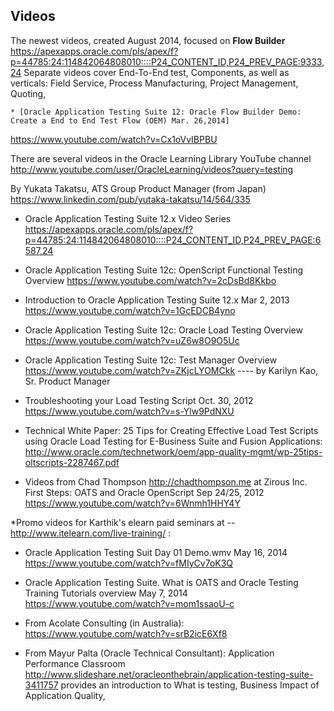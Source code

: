 ## Videos

The newest videos, created August 2014, focused on **Flow Builder**
https://apexapps.oracle.com/pls/apex/f?p=44785:24:114842064808010::::P24_CONTENT_ID,P24_PREV_PAGE:9333,24
Separate videos cover End-To-End test, Components, 
as well as verticals: Field Service, Process Manufacturing, Project Management, Quoting, 

	* [Oracle Application Testing Suite 12: Oracle Flow Builder Demo: Create a End to End Test Flow (OEM) Mar. 26,2014]
https://www.youtube.com/watch?v=Cx1oVvIBPBU
	
There are several videos in the Oracle Learning Library YouTube channel
http://www.youtube.com/user/OracleLearning/videos?query=testing

By Yukata Takatsu, ATS Group Product Manager (from Japan)
https://www.linkedin.com/pub/yutaka-takatsu/14/564/335

* Oracle Application Testing Suite 12.x Video Series
https://apexapps.oracle.com/pls/apex/f?p=44785:24:114842064808010::::P24_CONTENT_ID,P24_PREV_PAGE:6587,24

* Oracle Application Testing Suite 12c: OpenScript Functional Testing Overview https://www.youtube.com/watch?v=2cDsBd8Kkbo

* Introduction to Oracle Application Testing Suite 12.x Mar 2, 2013
https://www.youtube.com/watch?v=1GcEDCB4yno

* Oracle Application Testing Suite 12c: Oracle Load Testing Overview
https://www.youtube.com/watch?v=uZ6w8O9O5Uc

* Oracle Application Testing Suite 12c: Test Manager Overview 
https://www.youtube.com/watch?v=ZKjcLYOMCkk ---- by Karilyn Kao, Sr. Product Manager

* Troubleshooting your Load Testing Script Oct. 30, 2012
https://www.youtube.com/watch?v=s-Ylw9PdNXU

* Technical White Paper: 25 Tips for Creating Effective Load Test Scripts using Oracle Load Testing for E-Business Suite and Fusion Applications: 
http://www.oracle.com/technetwork/oem/app-quality-mgmt/wp-25tips-oltscripts-2287467.pdf

* Videos from Chad Thompson http://chadthompson.me at Zirous Inc. First Steps: OATS and Oracle OpenScript Sep 24/25, 2012
https://www.youtube.com/watch?v=6Wnmh1HHY4Y

*Promo videos for Karthik's elearn paid seminars at --
http://www.itelearn.com/live-training/ :

* Oracle Application Testing Suit Day 01 Demo.wmv May 16, 2014
https://www.youtube.com/watch?v=fMIyCv7oK3Q

* Oracle Application Testing Suite. What is OATS and Oracle Testing Training Tutorials overview May 7, 2014
https://www.youtube.com/watch?v=mom1ssaoU-c

* From Acolate Consulting (in Australia):
https://www.youtube.com/watch?v=srB2icE6Xf8

* From Mayur Palta (Oracle Technical Consultant):
	Application Performance Classroom http://www.slideshare.net/oracleonthebrain/application-testing-suite-3411757
	provides an introduction to What is testing, Business Impact of Application Quality,  

